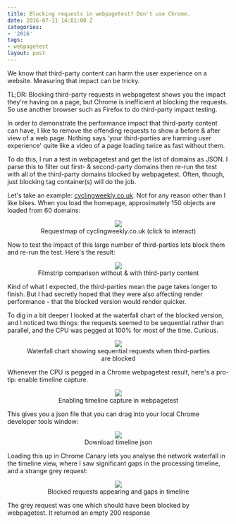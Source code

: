 ```yaml
---
title: Blocking requests in webpagetest? Don't use Chrome.
date: 2016-07-11 14:01:00 Z
categories:
- '2016'
tags:
- webpagetest
layout: post
---
```


We know that third-party content can harm the user experience on a website. Measuring that impact can be tricky.

TL;DR: Blocking third-party requests in webpagetest shows you the impact they're having on a page, but Chrome is inefficient at blocking the requests. So use another browser such as Firefox to do third-party impact testing.

In order to demonstrate the performance impact that third-party content can have, I like to remove the offending requests to show a before & after view of a web page. Nothing says 'your third-parties are harming user experience' quite like a video of a page loading twice as fast without them.

To do this, I run a test in webpagetest and get the list of domains as JSON. I parse this to filter out first- & second-party domains then re-run the test with all of the third-party domains blocked by webpagetest. Often, though, just blocking tag container(s) will do the job.

Let's take an example: [cyclingweekly.co.uk](http://www.cyclingweekly.co.uk/). Not for any reason other than I like bikes. When you load the homepage, approximately 150 objects are loaded from 60 domains:

<figure align="center">
<a href="http://requestmap.webperf.tools/render/160712_4N_b3f4e12bc1e1f5058c769a029ff52616">
<img style="max-width:80%;" src="/uploads/cyclingweekly_requestmap.png"/>
</a>
<figcaption>Requestmap of cyclingweekly.co.uk (click to interact)</figcaption>
</figure>

Now to test the impact of this large number of third-parties lets block them and re-run the test. Here's the result:
<figure align="center">
<img style="max-width:80%;" src="/uploads/cyclingweekly_chrome_blocked.png"/>
<figcaption>Filmstrip comparison without & with third-party content</figcaption>
</figure>

Kind of what I expected, the third-parties mean the page takes longer to finish. But I had secretly hoped that they were also affecting render performance - that the blocked version would render quicker.

To dig in a bit deeper I looked at the waterfall chart of the blocked version, and I noticed two things: the requests seemed to be sequential rather than parallel, and the CPU was pegged at 100% for most of the time. Curious.
<figure align="center">
<img style="max-width:80%;" src="/uploads/cyclingweekly_waterfall.png"/>
<figcaption>Waterfall chart showing sequential requests when third-parties are blocked</figcaption>
</figure>

Whenever the CPU is pegged in a Chrome webpagetest result, here's a pro-tip: enable timeline capture. 
<figure align="center">
<img style="max-width:80%;" src="/uploads/cyclingweekly_devtoolscapture.png"/>
<figcaption>Enabling timeline capture in webpagetest</figcaption>
</figure>

This gives you a json file that you can drag into your local Chrome developer tools window:
<figure align="center">
<img style="max-width:80%;" src="/uploads/cyclingweekly_timelinelink.png"/>
<figcaption>Download timeline json</figcaption>
</figure>

Loading this up in Chrome Canary lets you analyse the network waterfall in the timeline view, where I saw significant gaps in the processing timeline, and a strange grey request:
<figure align="center">
<img style="max-width:80%;" src="/uploads/cyclingweekly_timeline_gaps.png"/>
<figcaption>Blocked requests appearing and gaps in timeline</figcaption>
</figure>

The grey request was one which should have been blocked by webpagetest. It returned an empty 200 response

